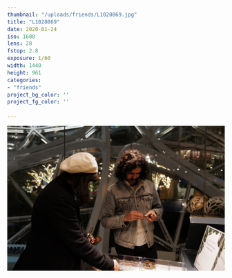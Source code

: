 ```yaml
---
thumbnail: "/uploads/friends/L1020869.jpg"
title: "L1020869"
date: 2020-01-24
iso: 1600
lens: 28
fstop: 2.8
exposure: 1/60
width: 1440
height: 961
categories:
- "friends"
project_bg_color: ''
project_fg_color: ''

---
```


![img](/uploads/friends/L1020869.jpg)
